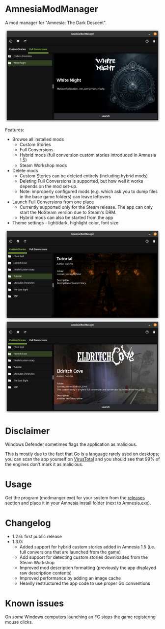 # AmnesiaModManager
A mod manager for "Amnesia: The Dark Descent".

![](/screenshots/screenshot_02.png)

Features:
* Browse all installed mods
  * Custom Stories
  * Full Conversions
  * Hybrid mods (full conversion custom stories introduced in Amnesia 1.5)
  * Steam Workshop mods
* Delete mods
  * Custom Stories can be deleted entirely (including hybrid mods)
  * Deleting Full Conversions is supported, but how well it works depends on the mod set-up.
  * Note: improperly configured mods (e.g. which ask you to dump files in the base game folders) can leave leftovers
* Launch Full Conversions from one place
  * Currently supported only for the Steam release. The app can only start the NoSteam version due to Steam's DRM.
  * Hybrid mods can also be started from the app
* Theme settings - light/dark, highlight color, font size

![](/screenshots/screenshot_01.png)
![](/screenshots/screenshot_03.png)

# Disclaimer

Windows Defender sometimes flags the application as malicious.

This is mostly due to the fact that Go is a language rarely used on desktops; you can scan the app yourself on [VirusTotal](https://www.virustotal.com/gui/home/upload) and you should see that 99% of the engines don't mark it as malicious.

# Usage

Get the program (modmanger.exe) for your system from the [releases](https://github.com/jkulawik/AmnesiaModManager/releases) section and place it in your Amnesia install folder (next to Amnesia.exe). 

# Changelog

* 1.2.6: first public release
* 1.3.0:
  * Added support for hybrid custom stories added in Amnesia 1.5 (i.e. full conversions that are launched from the game)
  * Add support for detecting custom stories downloaded from the Steam Workshop
  * Improved mod description formatting (previously the app displayed raw description contents)
  * Improved performance by adding an image cache
  * Heavily restructured the app code to use proper Go conventions

# Known issues

On *some* Windows computers launching an FC stops the game registering mouse clicks.

